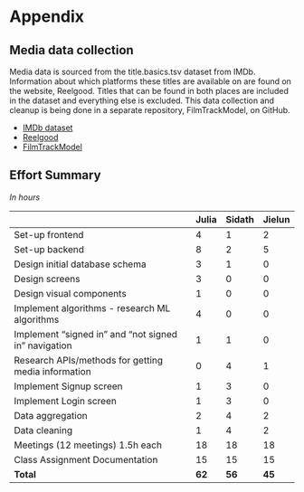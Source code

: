 # Appendix

## Media data collection
Media data is sourced from the title.basics.tsv dataset from IMDb. Information about which platforms these titles are available on are found on the website, Reelgood. Titles that can be found in both places are included in the dataset and everything else is excluded. This data collection and cleanup is being done in a separate repository, FilmTrackModel, on GitHub.
- [IMDb dataset](https://www.imdb.com/interfaces/)
- [Reelgood](https://reelgood.com/)
- [FilmTrackModel](https://github.com/17hogeju/FilmTrackModel)

## Effort Summary
_In hours_

|  | Julia | Sidath | Jielun |
|---|---|---|---|
| Set-up frontend | 4 | 1 | 2 |
| Set-up backend | 8 | 2 | 5 |
| Design initial database schema | 3 | 1 | 0 |
| Design screens | 3 | 0 | 0 |
| Design visual components | 1 | 0 | 0 |
| Implement algorithms - research ML algorithms | 4 | 0 | 0 |
| Implement “signed in” and “not signed in” navigation | 1 | 1 | 0 |
| Research APIs/methods for getting media information | 0 | 4 | 1 |
| Implement Signup screen | 1 | 3 | 0 |
| Implement Login screen | 1 | 3 | 0 |
| Data aggregation | 2 | 4 | 2 |
| Data cleaning | 1 | 4 | 2 |
| Meetings (12 meetings) 1.5h each | 18 | 18 | 18 |
| Class Assignment Documentation | 15 | 15 | 15 |
| **Total** | **62** | **56** | **45** |
